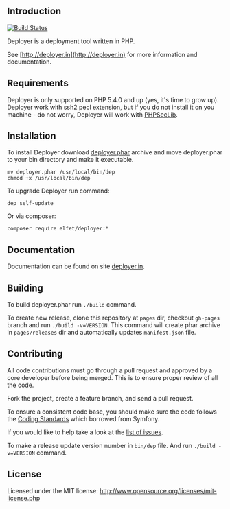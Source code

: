 Introduction
------------
[![Build Status](https://travis-ci.org/elfet/deployer.png?branch=master)](https://travis-ci.org/elfet/deployer)

Deployer is a deployment tool written in PHP.

See [http://deployer.in](http://deployer.in) for more information and documentation.


Requirements
------------
Deployer is only supported on PHP 5.4.0 and up (yes, it's time to grow up).
Deployer work with ssh2 pecl extension, but if you do not install it on you machine - do not worry,
Deployer will work with [PHPSecLib](https://github.com/phpseclib/phpseclib).


Installation
------------
To install Deployer download [deployer.phar](http://deployer.in/deployer.phar) archive and move deployer.phar to your bin directory and make it executable.

~~~
mv deployer.phar /usr/local/bin/dep
chmod +x /usr/local/bin/dep
~~~

To upgrade Deployer run command:

~~~
dep self-update
~~~

Or via composer:

~~~
composer require elfet/deployer:*
~~~


Documentation
-------------
Documentation can be found on site [deployer.in](http://deployer.in).


Building
--------
To build deployer.phar run `./build` command.

To create new release, clone this repository at `pages` dir, checkout `gh-pages` branch and run `./build -v=VERSION`.
This command will create phar archive in `pages/releases` dir and automatically updates `manifest.json` file.


Contributing
------------
All code contributions must go through a pull request and approved by a core developer before being merged.
This is to ensure proper review of all the code.

Fork the project, create a feature branch, and send a pull request.

To ensure a consistent code base, you should make sure the code follows
the [Coding Standards](http://symfony.com/doc/master/contributing/code/standards.html)
which borrowed from Symfony.

If you would like to help take a look at the [list of issues](https://github.com/elfet/deployer/issues).

To make a release update version number in `bin/dep` file. And run `./build -v=VERSION` command.

License
-------
Licensed under the MIT license: http://www.opensource.org/licenses/mit-license.php
